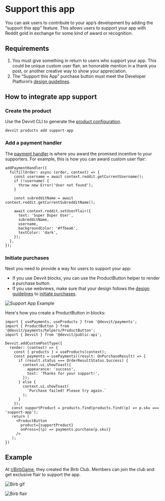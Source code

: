 # Support this app

You can ask users to contribute to your app’s development by adding the “support this app” feature. This allows users to support your app with Reddit gold in exchange for some kind of award or recognition.

## Requirements

1. You must give something in return to users who support your app. This could be unique custom user flair, an honorable mention in a thank you post, or another creative way to show your appreciation.
2. The “Support this App” purchase button must meet the Developer Platform’s [design guidelines](./payments_add.md#design-guidelines).

## How to integrate app support

### Create the product

Use the Devvit CLI to generate the [product configuration](./payments_add.md#register-products).

```tsx
devvit products add support-app
```

### Add a payment handler

The [payment handler](./payments_add.md#complete-the-payment-flow) is where you award the promised incentive to your supporters. For example, this is how you can award custom user flair:

```tsx
addPaymentHandler({
  fulfillOrder: async (order, context) => {
    const username = await context.reddit.getCurrentUsername();
    if (!username) {
      throw new Error('User not found');
    }

    const subredditName = await context.reddit.getCurrentSubredditName();

    await context.reddit.setUserFlair({
      text: 'Super Duper User',
      subredditName,
      username,
      backgroundColor: '#ffbea6',
      textColor: 'dark',
    });
  },
});
```

### Initiate purchases

Next you need to provide a way for users to support your app:

- If you use Devvit blocks, you can use the ProductButton helper to render a purchase button.
- If you use webviews, make sure that your design follows the [design guidelines](./payments_add.md#design-guidelines) to [initiate purchases](./payments_add.md#initiate-orders).

![Support App Example](../../assets/support_this_app.png)

Here's how you create a ProductButton in blocks:

```tsx
import { usePayments, useProducts } from '@devvit/payments';
import { ProductButton } from '@devvit/payments/helpers/ProductButton';
import { Devvit } from '@devvit/public-api';

Devvit.addCustomPostType({
  render: (context) => {
    const { products } = useProducts(context);
    const payments = usePayments((result: OnPurchaseResult) => {
      if (result.status === OrderResultStatus.Success) {
        context.ui.showToast({
          appearance: 'success',
          text: 'Thanks for your support!',
        });
      } else {
        context.ui.showToast(
          `Purchase failed! Please try again.`
        );
      }
    });
   const supportProduct = products.find(products.find((p) => p.sku === 'support-app');
   return (
     <ProductButton
       product={supportProduct}
       onPress={(p) => payments.purchase(p.sku)}
     />
   );
})
```

## Example

At [r/BirbGame](https://www.reddit.com/r/BirbGame/), they created the Birb Club. Members can join the club and get exclusive flair to support the app.

![Birb gif](../../assets/support_birbclub.gif)

![Birb flair](../../assets/support_birbclub_flair.png)
